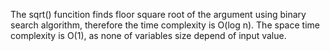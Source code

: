 The sqrt() funcition finds floor square root of the argument using binary search algorithm, therefore the time complexity is O(log n).
The space time complexity is O(1), as none of variables size depend of input value.